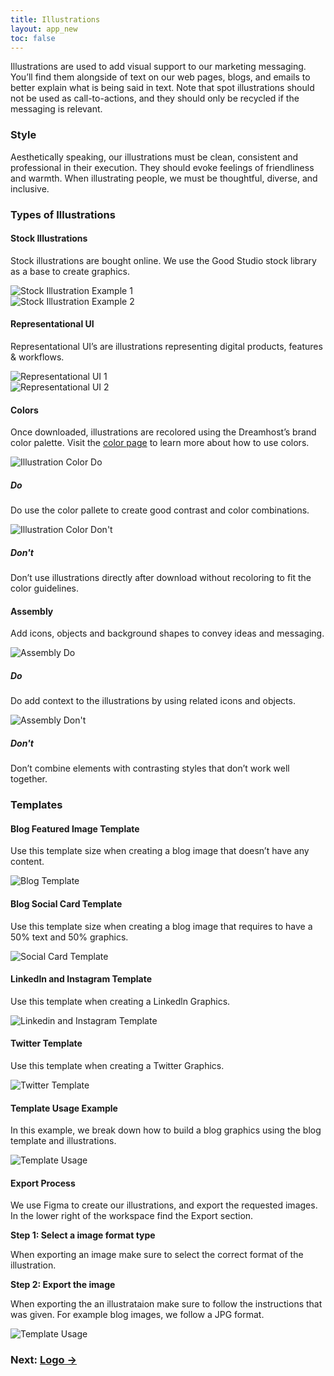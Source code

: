 ```yaml
---
title: Illustrations
layout: app_new
toc: false
---
```


<div class="container-fluid p-0">

<p class="m-bottom-4">Illustrations are used to add visual support to our marketing messaging. You’ll find them alongside of text on our web pages, blogs, and emails to better explain what is being said in text. Note that spot illustrations should not be used as call-to-actions, and they should only be recycled if the messaging is relevant.
 </p>
<h3 class="m-bottom-2 t-bold">Style</h3>
<p class="m-bottom-4">Aesthetically speaking, our illustrations must be clean, consistent and professional
in their execution. They should evoke feelings of friendliness and warmth. When illustrating people, we must be thoughtful, diverse, and inclusive.</p>
<h3 class="m-bottom-2 t-bold">Types of Illustrations</h3>
 <div class="row m-bottom-4">
 </div>
  <div class="bg-c-g100  p-4 p-bottom-0  rounded-container">
  <h4 class="m-bottom-2 t-bold">Stock Illustrations</h4>
  <p>Stock illustrations are bought online. We use the Good Studio stock library as a base to create graphics.</p>
   <div class="row m-bottom-4 ">
    <div class="col-12 col-md-6">
     <div class= "Card bg-c-w100 rounded-container p-0 ">
      <div class= "p-4">
       <img class="flex m-0 w-100" src="{{site.baseurl}}/assets/images/illustration_new/stock_illustration01.svg" alt="Stock Illustration Example 1" />
      </div>
  </div>
</div>


 <div class="col-12 col-md-6">
     <div class= "Card bg-c-w100 rounded-container p-0 ">
      <div class= "p-4">
       <img class="flex m-0 w-100" src="{{site.baseurl}}/assets/images/illustration_new/stock_illustration02.svg" alt="Stock Illustration Example 2" />
      </div>
  </div>
</div>
  </div>


<h4 class="m-bottom-2 t-bold">Representational UI</h4>
<p>Representational UI’s are illustrations representing digital products, features & workflows.</p>

<div class="row m-bottom-4 ">
    <div class="col-12 col-md-6">
     <div class= "Card bg-c-w100 rounded-container p-0 ">
      <div class= "p-4">
       <img class="flex m-0 w-100" src="{{site.baseurl}}/assets/images/illustration_new/representational_ui01.png" alt="Representational UI 1" />
      </div>
  </div>
</div>

 <div class="col-12 col-md-6">
     <div class= "Card bg-c-w100 rounded-container p-0 ">
      <div class= "p-4">
       <img class="flex m-0 w-100" src="{{site.baseurl}}/assets/images/illustration_new/representational_ui02.png" alt="Representational UI 2" />
      </div>
  </div>
</div>
</div>
</div>


   <div class="bg-c-g100  p-4 p-bottom-0 rounded-container">
  <h4 class="m-bottom-2 t-bold">Colors </h4>
   <p>Once downloaded, illustrations are recolored using the Dreamhost’s brand color palette. Visit the <a href="{{site.baseurl}}/colors/">color page</a> to learn more about how to use colors.</p>
   <div class="row m-bottom-4">
    <div class="col-12 col-md-6">
     <div class= "Card bg-c-w100 rounded-container p-0 ">
      <div class= "p-4">
       <img class="flex m-auto" src="{{site.baseurl}}/assets/images/illustration_new/illustration_usage_do.svg" alt="Illustration Color Do" />
      </div>
      <div class="border-c-b300 border-top-3 border-solid p-4">
      <h5 class="t-bold t-c-b300">Do</h5>
      <p>
Do use the color pallete to create good contrast and color combinations.</p>
      </div>
     </div>
    </div>
      <div class="col-12 col-md-6">
     <div class= "Card bg-c-w100 rounded-container p-0 ">
      <div class= "p-4">
       <img class="flex m-auto" src="{{site.baseurl}}/assets/images/illustration_new/illustration_usage_dont.svg" alt="Illustration Color Don't" />
      </div>
      <div class="border-c-r300 border-top-3 border-solid p-4">
      <h5 class="t-bold t-c-r300">Don't</h5>
      <p>
Don’t use illustrations directly after download without recoloring to fit the color guidelines.</p>
      </div>
     </div>
   </div>
      </div>
<h4 class="m-bottom-2 t-bold">Assembly</h4>
<p>Add icons, objects and background shapes to convey ideas and messaging.</p>
       <div class="row m-bottom-4">
    <div class="col-12 col-md-6">
     <div class= "Card bg-c-w100 rounded-container p-0  ">
      <div class= "p-4 bg-c-b300 rounded-top ">
       <img class="flex m-auto" src="{{site.baseurl}}/assets/images/illustration_new/assembly_do.svg" alt="Assembly Do" />
      </div>
      <div class="border-c-b300 border-top-3 border-solid p-4">
      <h5 class="t-bold t-c-b300">Do</h5>
      <p>
     Do add context to the illustrations by using related icons and objects.</p>
      </div>
     </div>
    </div>
    <div class="col-12 col-md-6">
     <div class= "Card bg-c-w100 rounded-container p-0  ">
      <div class= "p-4 bg-c-b300 rounded-top ">
     <img class="flex m-auto" src="{{site.baseurl}}/assets/images/illustration_new/assembly_dont.svg" alt="Assembly Don't" />
      </div>
      <div class="border-c-r300 border-top-3 border-solid p-4">
      <h5 class="t-bold t-c-r300">Don't</h5>
      <p>
    Don’t combine elements with contrasting styles that don’t work well together.</p>
      </div>
     </div>
    </div>
      </div>
</div>






<h3 class="t-bold">Templates</h3>
<div class=" bg-c-g100 p-4 rounded-container m-bottom-4">

<div class="p-bottom-4">
<h4 class="t-bold">Blog Featured Image Template</h4>
<p>Use this template size when creating a blog image that doesn’t have any content.</p>
     <img class="flex m-auto  m-bottom-4" src="{{site.baseurl}}/assets/images/illustration_new/template_01.svg" alt="Blog Template" />
</div>

<div class="p-bottom-4">
<h4 class="t-bold">Blog Social Card Template</h4>
<p>Use this template size when creating a blog image that requires to have a 50% text and 50% graphics.</p>
     <img class="flex m-auto m-bottom-4" src="{{site.baseurl}}/assets/images/illustration_new/template_02.svg" alt="Social Card Template" />
</div>

<div class="p-bottom-4">
<h4 class="t-bold">Linkedln and Instagram Template</h4>
<p>Use this template when creating a Linkedln Graphics.</p>
     <img class="flex m-auto m-bottom-4" src="{{site.baseurl}}/assets/images/illustration_new/template_03.svg" alt="Linkedin and Instagram Template" />
</div>


<div class="p-bottom-4">
<h4 class="t-bold">Twitter Template</h4>
<p>Use this template when creating a Twitter Graphics.</p>
     <img class="flex m-auto m-bottom-4" src="{{site.baseurl}}/assets/images/illustration_new/template_04.svg" alt="Twitter Template" />
</div>

<div class="p-bottom-4">
<h4 class="t-bold">Template Usage Example</h4>
<p>In this example, we break down how to build a blog graphics using the blog template and illustrations.</p>
     <img class="flex m-auto m-bottom-4" src="{{site.baseurl}}/assets/images/illustration_new/template_usage.svg" alt="Template Usage" />
</div>
</div>
</div>





<div class=" bg-c-g100 p-4 rounded-container m-bottom-4">

<div class="p-bottom-4">
<div class="row m-bottom-4">
<div class="col-12 col-md-9 ">
<h4 class="t-bold">Export Process</h4>
<p>We use Figma to create our illustrations, and export the requested images. In the lower right of the workspace find the Export section. </p>
<b class="t-bold">Step 1: Select a image format type</b>
<p>
When exporting an image make sure to select the correct format of the illustration.</p>

<b class="t-bold">Step 2: Export the image</b>
<p>
When exporting the an illustrataion make sure to follow the instructions that was given. For example blog images, we follow a JPG format.</p>
</div>

<div class="col-12 col-md-3">
     <img class="flex m-auto m-bottom-4 rounded-container shadow-medium" src="{{site.baseurl}}/assets/images/illustration_new/export_process.png" alt="Template Usage" />

</div>

</div>


</div>
</div>


<h3 class ="t-bold t-right m-0"> Next: <a href="{{site.baseurl}}/logos/">Logo →</a></h3>